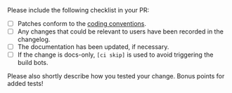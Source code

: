 Please include the following checklist in your PR:

* [ ] Patches conform to the [coding conventions](https://github.com/haskell/cabal/#conventions).
* [ ] Any changes that could be relevant to users have been recorded in the changelog.
* [ ] The documentation has been updated, if necessary.
* [ ] If the change is docs-only, `[ci skip]` is used to avoid triggering the build bots.

Please also shortly describe how you tested your change. Bonus points for added tests!
